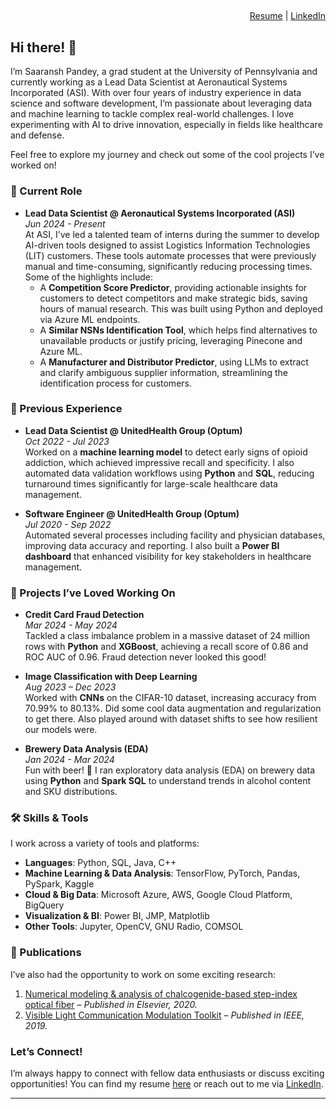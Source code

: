 ## </saaranshpandey> 
<p align="right">
  <a href="https://drive.google.com/file/d/1Ib1v2n-JW8n6_GM-7FmQFwnzJcfYdxlm/view?usp=sharing">Resume</a> |
  <a href="https://www.linkedin.com/in/saaransh-pandey">LinkedIn</a>
</p>

## Hi there! 👋

I’m Saaransh Pandey, a grad student at the University of Pennsylvania and currently working as a Lead Data Scientist at Aeronautical Systems Incorporated (ASI). With over four years of industry experience in data science and software development, I’m passionate about leveraging data and machine learning to tackle complex real-world challenges. I love experimenting with AI to drive innovation, especially in fields like healthcare and defense.

Feel free to explore my journey and check out some of the cool projects I’ve worked on!

### 🚀 Current Role

- **Lead Data Scientist @ Aeronautical Systems Incorporated (ASI)**  
  _Jun 2024 - Present_  
  At ASI, I’ve led a talented team of interns during the summer to develop AI-driven tools designed to assist Logistics Information Technologies (LIT) customers. These tools automate processes that were previously manual and time-consuming, significantly reducing processing times. Some of the highlights include:
  - A **Competition Score Predictor**, providing actionable insights for customers to detect competitors and make strategic bids, saving hours of manual research. This was built using Python and deployed via Azure ML endpoints.
  - A **Similar NSNs Identification Tool**, which helps find alternatives to unavailable products or justify pricing, leveraging Pinecone and Azure ML.
  - A **Manufacturer and Distributor Predictor**, using LLMs to extract and clarify ambiguous supplier information, streamlining the identification process for customers.

### 💼 Previous Experience

- **Lead Data Scientist @ UnitedHealth Group (Optum)**  
  _Oct 2022 - Jul 2023_  
  Worked on a **machine learning model** to detect early signs of opioid addiction, which achieved impressive recall and specificity. I also automated data validation workflows using **Python** and **SQL**, reducing turnaround times significantly for large-scale healthcare data management.

- **Software Engineer @ UnitedHealth Group (Optum)**  
  _Jul 2020 - Sep 2022_  
  Automated several processes including facility and physician databases, improving data accuracy and reporting. I also built a **Power BI dashboard** that enhanced visibility for key stakeholders in healthcare management.

### 🧠 Projects I’ve Loved Working On

- **Credit Card Fraud Detection**  
  _Mar 2024 - May 2024_  
  Tackled a class imbalance problem in a massive dataset of 24 million rows with **Python** and **XGBoost**, achieving a recall score of 0.86 and ROC AUC of 0.96. Fraud detection never looked this good!

- **Image Classification with Deep Learning**  
  _Aug 2023 – Dec 2023_  
  Worked with **CNNs** on the CIFAR-10 dataset, increasing accuracy from 70.99% to 80.13%. Did some cool data augmentation and regularization to get there. Also played around with dataset shifts to see how resilient our models were.

- **Brewery Data Analysis (EDA)**  
  _Jan 2024 - Mar 2024_  
  Fun with beer! 🍻 I ran exploratory data analysis (EDA) on brewery data using **Python** and **Spark SQL** to understand trends in alcohol content and SKU distributions.

### 🛠 Skills & Tools

I work across a variety of tools and platforms:

- **Languages**: Python, SQL, Java, C++
- **Machine Learning & Data Analysis**: TensorFlow, PyTorch, Pandas, PySpark, Kaggle
- **Cloud & Big Data**: Microsoft Azure, AWS, Google Cloud Platform, BigQuery
- **Visualization & BI**: Power BI, JMP, Matplotlib
- **Other Tools**: Jupyter, OpenCV, GNU Radio, COMSOL

### 🌟 Publications

I’ve also had the opportunity to work on some exciting research:

1. [Numerical modeling & analysis of chalcogenide-based step-index optical fiber](https://www.sciencedirect.com/science/article/abs/pii/S2214785320302108) – *Published in Elsevier, 2020.*
2. [Visible Light Communication Modulation Toolkit](https://ieeexplore.ieee.org/abstract/document/9118103) – *Published in IEEE, 2019.*

### Let’s Connect!

I’m always happy to connect with fellow data enthusiasts or discuss exciting opportunities! You can find my resume [here](https://drive.google.com/file/d/1Ib1v2n-JW8n6_GM-7FmQFwnzJcfYdxlm/view?usp=sharing) or reach out to me via [LinkedIn](https://www.linkedin.com/in/saaransh-pandey).

---
